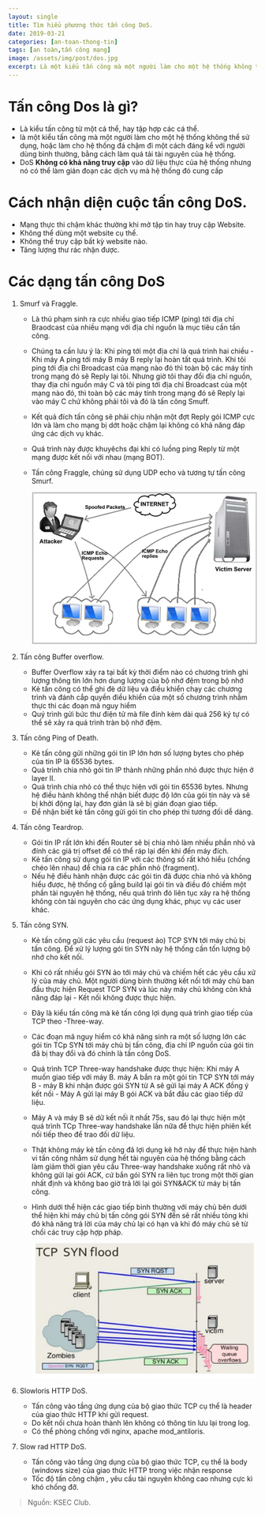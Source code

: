 ```yaml
---
layout: single
title: Tìm hiểu phương thức tấn công DoS.
date: 2019-03-21
categories: [an-toan-thong-tin]
tags: [an toàn,tấn công mạng]
image: /assets/img/post/dos.jpg
excerpt: Là một kiểu tấn công mà một người làm cho một hệ thống không thể sử dụng, hoặc làm cho hệ thống đó chậm đi một cách đáng kể với người dùng bình thường, bằng cách làm quá tải tài nguyên của hệ thống.
---
```


# Tấn công Dos là gì?
* Là kiểu tấn công từ một cá thể, hay tập hợp các cá thể.
* là một kiểu tấn công mà một người làm cho một hệ thống không thể sử dụng, hoặc làm cho hệ thống đá chậm đi một cách đáng kể với người dùng bình thường, bằng cách làm quá tải tài nguyên của hệ thống.
* DoS **Không có khả năng truy cập** vào dữ liệu thực của hệ thống nhưng nó có thể làm gián đoạn các dịch vụ mà hệ thống đó cung cấp

# Cách nhận diện cuộc tấn công DoS.
*  Mạng thực thi chậm khác thường khi mở tập tin hay truy cập Website.
* Không thể dùng một website cụ thể.
* Không thể truy cập bất kỳ website nào.
* Tăng lượng thư rác nhận được.

# Các dạng tấn công DoS
1. Smurf và Fraggle.
    * Là thủ phạm sinh ra cực nhiều giao tiếp ICMP (ping) tới địa chỉ Braodcast của nhiều mạng với địa chỉ nguồn là mục tiêu cần tấn công.
    * Chúng ta cần lưu ý là: Khi ping tới một địa chỉ là quá trình hai chiều - Khi máy A ping tới máy B máy B reply lại hoàn tất quá trình. Khi tôi ping tới địa chỉ Broadcast của mạng nào đó thì toàn bộ các máy tính trong mạng đó sẽ Reply lại tôi. Nhưng giờ tôi thay đổi địa chỉ nguồn, thay địa chỉ nguồn máy C và tôi ping tới địa chỉ Broadcast của một mạng nào đó, thì toàn bộ các máy tính trong mạng đó sẽ Reply lại vào máy C chứ không phải tôi và đó là tấn công Smuff.
    * Kết quả đích tấn công sẽ phải chịu nhận một đợt Reply gói ICMP cực lớn và làm cho mạng bị dớt hoặc chậm lại không có khả năng đáp ứng các dịch vụ khác.
    * Quá trình này được khuyêchs đại khi có luồng ping Reply từ một mạng được kết nối với nhau (mạng BOT).
    * Tấn công Fraggle, chúng sử dụng UDP echo và tương tự tấn công Smurf.

        ![Tấn công Smurf](/assets/img/post/smurf.png)
        
2. Tấn công Buffer overflow.
    * Buffer Overflow xảy ra tại bất kỳ thời điểm nào có chương trình ghi lượng thông tin lớn hơn dung lượng của bộ nhớ đệm trong bộ nhớ
    * Kẻ tấn công có thể ghi đè dữ liệu và điều khiển chạy các chương trình và đánh cắp quyền điều khiển của một số chương trình nhằm thực thi các đoạn mã nguy hiểm
    * Quý trình gửi bức thư điện tử mà file đính kèm dài quá 256 ký tự có thể sẽ xảy ra quá trình tràn bộ nhớ đệm.
3. Tấn công Ping of Death.
    * Kẻ tấn công gửi những gói tin IP lớn hơn số lượng bytes cho phép của tin IP là 65536 bytes.
    * Quá trình chia nhỏ gói tin IP thành những phần nhỏ được thực hiện ở layer II.
    * Quá trình chia nhỏ có thể thực hiện với gói tin 65536 bytes. Nhưng hệ điều hành không thể nhận biết được độ lớn của gói tin này và sẽ bị khởi động lại, hay đơn giản là sẽ bị gián đoạn giao tiếp.
    * Để nhận biết kẻ tấn công gửi gói tin cho phép thì tương đối dễ dàng.
4. Tấn công Teardrop.
    * Gói tin IP rất lớn khi đến Router sẽ bị chia nhỏ làm nhiều phần nhỏ và đính các giá trị offset để có thể ráp lại đến khi đến máy đích.
    * Kẻ tấn công sử dụng gói tin IP với các thông số rất khó hiểu (chồng chéo lên nhau) để chia ra các phần nhỏ (fragment).
    * Nếu hệ điều hành nhận được các gói tin đã được chia nhỏ và không hiểu được, hệ thống cố gắng build lại gói tin và điều đó chiềm một phần tài nguyên hệ thống, nếu quá trình đó liên tục xảy ra hệ thống không còn tài nguyên cho các ứng dụng khác, phục vụ các user khác.
5. Tấn công SYN.
    * Kẻ tấn công gửi các yêu cầu (request ảo) TCP SYN tới máy chủ bị tấn công. Để xử lý lượng gói tin SYN này hệ thống cần tốn lượng bộ nhớ cho kết nối.
    * Khi có rất nhiều gói SYN ảo tới máy chủ và chiếm hết các yêu cầu xử lý của máy chủ. Một người dùng bình thường kết nối tới máy chủ ban đầu thực hiện Request TCP SYN và lúc này máy chủ không còn khả năng đáp lại - Kết nối không được thực hiện.
    * Đây là kiểu tấn công mà kẻ tấn công lợi dụng quá trình giao tiếp của TCP theo -Three-way.
    * Các đoạn mã nguy hiểm có khả năng sinh ra một số lượng lớn các gói tin TCp SYN tới máy chủ bị tấn công, địa chỉ IP nguồn của gói tin đã bị thay đổi và đó chính là tấn công DoS.
    * Quá trình TCP Three-way handshake được thực hiện: Khi máy A muốn giao tiếp với máy B. máy A bắn ra một gói tin TCP SYN tới máy B - máy B khi nhận được gói SYN từ A sẽ gửi lại máy A ACK đồng ý kết nối - Máy A gửi lại máy B gói ACK và bắt đầu các giao tiếp dữ liệu.
    * Máy A và máy B sẽ dữ kết nối ít nhất 75s, sau đó lại thực hiện một quá trình TCp Three-way handshake lần nữa để thực hiện phiên kết nối tiếp theo để trao đối dữ liệu.
    * Thật không máy kẻ tấn công đã lợi dụng kẽ hở này để thực hiện hành vi tấn công nhằm sử dụng hết tài nguyên của hệ thống bằng cách làm giảm thời gian yêu cầu Three-way handshake xuống rất nhỏ và không gửi lại gói ACK, cứ bắn gói SYN ra liên tục trong một thời gian nhất định và không bao giờ trả lời lại gói SYN&ACK từ máy bị tấn công.
    * Hình dưới thể hiện các giao tiếp bình thường với máy chủ bên dưới thể hiện khi máy chủ bị tấn công gói SYN đến sẽ rất nhiều tỏng khi đó khả năng trả lời của máy chủ lại có hạn và khi đó máy chủ sẽ từ chối các truy cập hợp pháp.

        ![Tấn công SYN](/assets/img/post/syn.jpg)

6. Slowloris HTTP DoS.
    * Tấn công vào tầng ứng dụng của bộ giao thức TCP cụ thể là header của giao thức HTTP khi gửi request.
    * Do kết nối chưa hoàn thành lên không có thông tin lưu lại trong log.
    * Có thể phòng chống với nginx, apache mod_antiloris.
7. Slow rad HTTP DoS.
    * Tấn công vào tầng ứng dụng của bộ giao thức TCP, cụ thể là body (windows size) của giao thức HTTP trong việc nhận response
    * Tốc độ tấn công chậm , yêu cầu tài nguyên không cao nhưng cực kì khó chống đỡ.


> Nguồn: KSEC Club.